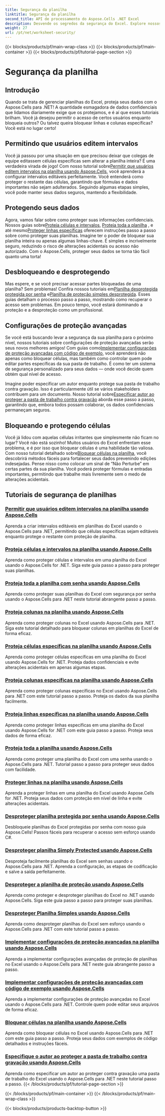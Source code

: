 ```yaml
---
title: Segurança da planilha
linktitle: Segurança da planilha
second_title: API de processamento do Aspose.Cells .NET Excel
description: Desvende os segredos da segurança do Excel. Explore nossos tutoriais abrangentes do Aspose.Cells for .NET para proteger, editar e gerenciar suas planilhas sem esforço.
weight: 27
url: /pt/net/worksheet-security/
---
```


{{< blocks/products/pf/main-wrap-class >}}
{{< blocks/products/pf/main-container >}}
{{< blocks/products/pf/tutorial-page-section >}}

# Segurança da planilha

## Introdução

Quando se trata de gerenciar planilhas do Excel, proteja seus dados com o Aspose.Cells para .NET! A quantidade esmagadora de dados confidenciais que lidamos diariamente exige que os protejamos, e é aí que esses tutoriais brilham. Você já desejou permitir o acesso de certos usuários enquanto bloqueia outros? Ou talvez queira bloquear linhas e colunas específicas? Você está no lugar certo!

## Permitindo que usuários editem intervalos
 Você já passou por uma situação em que precisou deixar que colegas de equipe editassem células específicas sem alterar a planilha inteira? É uma verdadeira virada de jogo! Com nosso tutorial sobre[Permitir que usuários editem intervalos na planilha usando Aspose.Cells](./allow-edit-ranges/), você aprenderá a configurar intervalos editáveis perfeitamente. Você entenderá como proteger o restante das células, garantindo que fórmulas e dados importantes não sejam adulterados. Seguindo algumas etapas simples, você pode manter seus dados seguros, mantendo a flexibilidade.

## Protegendo seus dados
Agora, vamos falar sobre como proteger suas informações confidenciais. Nossos guias sobre[Proteja células e intervalos](./protect-cells-and-ranges/), [Proteja toda a planilha](./protect-worksheet/) , e até mesmo[Proteger linhas específicas](./protect-specific-rows/) oferecem instruções passo a passo sobre como proteger suas planilhas. Imagine ter o poder de bloquear sua planilha inteira ou apenas algumas linhas-chave. É simples e incrivelmente seguro, reduzindo o risco de alterações acidentais ou acesso não autorizado. Com o Aspose.Cells, proteger seus dados se torna tão fácil quanto uma torta!

## Desbloqueando e desprotegendo
 Mas espere, e se você precisar acessar partes bloqueadas de uma planilha? Sem problemas! Confira nossos tutoriais em[Planilha desprotegida protegida por senha](./unprotect-password-worksheet/) e[Planilha de proteção simples desprotegida](./unprotect-simply-protected/). Esses guias detalham o processo passo a passo, mostrando como recuperar o acesso sem problemas. Em pouco tempo, você estará dominando a proteção e a desproteção como um profissional.

## Configurações de proteção avançadas

Se você está buscando levar a segurança da sua planilha para o próximo nível, nossos tutoriais sobre configurações de proteção avançadas serão seus novos melhores amigos! Com guias como[Implementar configurações de proteção avançadas com código de exemplo](./advanced-protection-settings-example-code/), você aprenderá não apenas como bloquear células, mas também como controlar quem pode editar partes específicas da sua pasta de trabalho. É como ter um sistema de segurança personalizado para seus dados — onde você decide quem obtém qual nível de acesso. 

 Imagine poder especificar um autor enquanto protege sua pasta de trabalho contra gravação. Isso é particularmente útil se vários stakeholders contribuem para um documento. Nosso tutorial sobre[Especificar autor ao proteger a pasta de trabalho contra gravação](./specify-author-write-protect-workbook/) aborda esse passo a passo, garantindo que, embora todos possam colaborar, os dados confidenciais permaneçam seguros.

## Bloqueando e protegendo células

Você já lidou com aquelas células irritantes que simplesmente não ficam no lugar? Você não está sozinho! Muitos usuários do Excel enfrentam esse problema, e é por isso que bloquear células é uma habilidade tão valiosa. Com nosso tutorial detalhado sobre[Bloquear células na planilha](./lock-cells/), você descobrirá métodos fáceis para fortalecer seus dados prevenindo edições indesejadas. Pense nisso como colocar um sinal de “Não Perturbe” em certas partes da sua planilha. Você poderá proteger fórmulas e entradas importantes, permitindo que trabalhe mais livremente sem o medo de alterações acidentais. 

## Tutoriais de segurança de planilhas
### [Permitir que usuários editem intervalos na planilha usando Aspose.Cells](./allow-edit-ranges/)
Aprenda a criar intervalos editáveis em planilhas do Excel usando o Aspose.Cells para .NET, permitindo que células específicas sejam editáveis enquanto protege o restante com proteção de planilha.
### [Proteja células e intervalos na planilha usando Aspose.Cells](./protect-cells-and-ranges/)
Aprenda como proteger células e intervalos em uma planilha do Excel usando o Aspose.Cells for .NET. Siga este guia passo a passo para proteger suas planilhas.
### [Proteja toda a planilha com senha usando Aspose.Cells](./protect-worksheet-password/)
Aprenda como proteger suas planilhas do Excel com segurança por senha usando o Aspose.Cells para .NET neste tutorial abrangente passo a passo.
### [Proteja colunas na planilha usando Aspose.Cells](./protect-columns/)
Aprenda como proteger colunas no Excel usando Aspose.Cells para .NET. Siga este tutorial detalhado para bloquear colunas em planilhas do Excel de forma eficaz.
### [Proteja células específicas na planilha usando Aspose.Cells](./protect-specific-cells/)
Aprenda como proteger células específicas em uma planilha do Excel usando Aspose.Cells for .NET. Proteja dados confidenciais e evite alterações acidentais em apenas algumas etapas.
### [Proteja colunas específicas na planilha usando Aspose.Cells](./protect-specific-columns/)
Aprenda como proteger colunas específicas no Excel usando Aspose.Cells para .NET com este tutorial passo a passo. Proteja os dados da sua planilha facilmente.
### [Proteja linhas específicas na planilha usando Aspose.Cells](./protect-specific-rows/)
Aprenda como proteger linhas específicas em uma planilha do Excel usando Aspose.Cells for .NET com este guia passo a passo. Proteja seus dados de forma eficaz.
### [Proteja toda a planilha usando Aspose.Cells](./protect-worksheet/)
Aprenda como proteger uma planilha do Excel com uma senha usando o Aspose.Cells para .NET. Tutorial passo a passo para proteger seus dados com facilidade.
### [Proteger linhas na planilha usando Aspose.Cells](./protect-rows/)
Aprenda a proteger linhas em uma planilha do Excel usando Aspose.Cells for .NET. Proteja seus dados com proteção em nível de linha e evite alterações acidentais.
### [Desproteger planilha protegida por senha usando Aspose.Cells](./unprotect-password-worksheet/)
Desbloqueie planilhas do Excel protegidas por senha com nosso guia Aspose.Cells! Passos fáceis para recuperar o acesso sem esforço usando C#. 
### [Desproteger planilha Simply Protected usando Aspose.Cells](./unprotect-simply-protected/)
Desproteja facilmente planilhas do Excel sem senhas usando o Aspose.Cells para .NET. Aprenda a configuração, as etapas de codificação e salve a saída perfeitamente.
### [Desproteger a planilha de proteção usando Aspose.Cells](./unprotect-protect-sheet/)
Aprenda como proteger e desproteger planilhas do Excel no .NET usando Aspose.Cells. Siga este guia passo a passo para proteger suas planilhas.
### [Desproteger Planilha Simples usando Aspose.Cells](./unprotect-simple-sheet/)
Aprenda como desproteger planilhas do Excel sem esforço usando o Aspose.Cells para .NET com este tutorial passo a passo.
### [Implementar configurações de proteção avançadas na planilha usando Aspose.Cells](./implement-advanced-protection-settings/)
Aprenda a implementar configurações avançadas de proteção de planilhas no Excel usando o Aspose.Cells para .NET neste guia abrangente passo a passo.
### [Implementar configurações de proteção avançadas com código de exemplo usando Aspose.Cells](./advanced-protection-settings-example-code/)
Aprenda a implementar configurações de proteção avançadas no Excel usando o Aspose.Cells para .NET. Controle quem pode editar seus arquivos de forma eficaz.
### [Bloquear células na planilha usando Aspose.Cells](./lock-cells/)
Aprenda como bloquear células no Excel usando Aspose.Cells para .NET com este guia passo a passo. Proteja seus dados com exemplos de código detalhados e instruções fáceis.
### [Especifique o autor ao proteger a pasta de trabalho contra gravação usando Aspose.Cells](./specify-author-write-protect-workbook/)
Aprenda como especificar um autor ao proteger contra gravação uma pasta de trabalho do Excel usando o Aspose.Cells para .NET neste tutorial passo a passo.
{{< /blocks/products/pf/tutorial-page-section >}}

{{< /blocks/products/pf/main-container >}}
{{< /blocks/products/pf/main-wrap-class >}}

{{< blocks/products/products-backtop-button >}}
